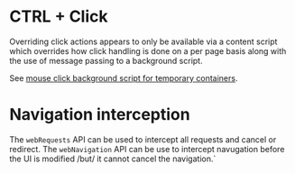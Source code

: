 # CTRL + Click
Overriding click actions appears to only be available via a content script which overrides how click handling is done on a per page basis along with the use of message passing to a background script.

See [mouse click background script for temporary containers](https://github.com/stoically/temporary-containers/blob/cb180f2bb9e5d58e44707437d6f02a8ea62cf5af/src/background/mouseclick.ts#L43).

# Navigation interception
The `webRequests` API can be used to intercept all requests and cancel or redirect.
The `webNavigation` API can be use to intercept navugation before the UI is modified /but/ it cannot cancel the navigation.`